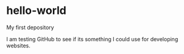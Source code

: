 # hello-world
My first depository

I am testing GitHub to see if its something I could use for developing websites.

